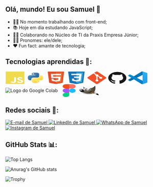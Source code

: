 ## Olá, mundo! Eu sou Samuel 👋

- 👨‍💻 No momento trabalhando com front-end;
- 📚 Hoje em dia estudando JavaScript;
- 🙏🏻 Colaborando no Núcleo de TI da Praxis Empresa Júnior;
- 🙋‍♂️ Pronomes: ele/dele;
- ❤️ Fun fact: amante de tecnologia;

## Tecnologias aprendidas 🧠:
<div style="display: inline_block">
  <img align="center" alt="Logo do JavaScript" height="40" width="60" src="https://raw.githubusercontent.com/devicons/devicon/master/icons/javascript/javascript-plain.svg">
  <img align="center" alt="Logo do Python" height="40" width="60" src="https://raw.githubusercontent.com/devicons/devicon/master/icons/python/python-original.svg">
  <img align="center" alt="Logo do HTML" height="40" width="60" src="https://raw.githubusercontent.com/devicons/devicon/master/icons/html5/html5-original.svg">
  <img align="center" alt="Logo do CSS" height="40" width="60" src="https://raw.githubusercontent.com/devicons/devicon/master/icons/css3/css3-original.svg">
  <img align="center" alt="Logo do Git" height="40" width="60" src="https://raw.githubusercontent.com/devicons/devicon/master/icons/git/git-original.svg">
  <img align="center" alt="Logo do GitHub" height="40" width="60" src="https://raw.githubusercontent.com/devicons/devicon/master/icons/github/github-original.svg">
  <img align="center" alt="Logo do Visual Studio Code" height="40" width="60" src="https://raw.githubusercontent.com/devicons/devicon/master/icons/vscode/vscode-original.svg">
  <img align="center" alt="Logo do Google Colab" height="40" width="60" src="https://raw.githubusercontent.com/MLH-Fellowship/MLH-Google-Colab-Logo/main/colab-icon.svg">
  <img align="center" alt="Logo do Figma" height="40" width="60" src="https://raw.githubusercontent.com/devicons/devicon/master/icons/figma/figma-original.svg">
  <img align="center" alt="Logo do GIMP" height="40" width="60" src="https://raw.githubusercontent.com/devicons/devicon/master/icons/gimp/gimp-original.svg">
</div>

## Redes sociais 👤:
<div>
  <a href="mailto:samuelssone02@gmail.com" target="_blank" rel="external">
    <img height="30" width="120" src="https://img.shields.io/badge/E--mail-D14836?style=for-the-badge&logo=gmail&logoColor=white" alt="E-mail de Samuel">
  </a>
  <a href="https://www.linkedin.com/in/samu3l-silva" target="_blank" rel="external">
    <img height="30" width="120" src="https://img.shields.io/badge/-LinkedIn-0A66C2?style=for-the-badge&logo=linkedin&logoColor=white" alt="LinkedIn de Samuel">
  </a>
  <a href="https://wa.me/5571997234881" target="_blank" rel="external">
    <img height="30" width="120" src="https://img.shields.io/badge/WhatsApp-25D366?style=for-the-badge&logo=whatsapp&logoColor=white" alt="WhatsApp de Samuel">
  </a>
  <a href="https://www.instagram.com/s4muel_ss" target="_blank" rel="external">
    <img height="30" width="120" src="https://img.shields.io/badge/Instagram-E4405F?style=for-the-badge&logo=instagram&logoColor=white" alt="Instagram de Samuel">
  </a>
</div>

## GitHub Stats 📊:
![Top Langs](https://github-readme-stats.vercel.app/api/top-langs/?username=S4mu3l-Silv4&layout=compact&theme=radical)

![Anurag's GitHub stats](https://github-readme-stats.vercel.app/api?username=S4mu3l-Silv4&show_icons=true&theme=radical)

![Trophy](https://github-profile-trophy.vercel.app/?username=S4mu3l-Silv4&theme=radical&margin-h=20&margin-w=20)
